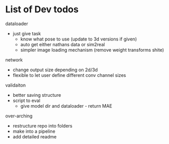 # List of Dev todos

dataloader
- just give task
  - know what pose to use (update to 3d versions if given)
  - auto get either nathans data or sim2real
  - simpler image loading mechanism (remove weight transforms shite)


network
- change output size depending on 2d/3d
- flexible to let user define different conv channel sizes



validaiton
- better saving structure
- script to eval
  - give model dir and dataloader - return MAE


over-arching
- restructure repo into folders
- make into a pipeline
- add detailed readme
